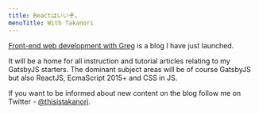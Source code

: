 ```yaml
---
title: Reactはいいぞ。
menuTitle: With Takanori
---
```


[Front-end web development with Greg](https://dev.greglobinski.com) is a blog I have just launched.

It will be a home for all instruction and tutorial articles relating to my GatsbyJS starters. The dominant subject areas will be of course GatsbyJS but also ReactJS, EcmaScript 2015+ and CSS in JS.

If you want to be informed about new content on the blog follow me on Twitter - [@thisistakanori](https://twitter.com/thisistakanori).

